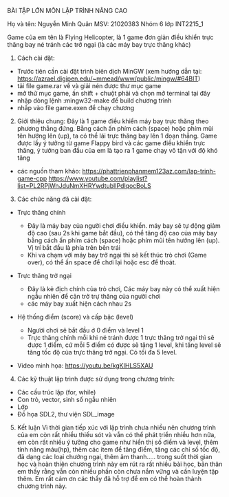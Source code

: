 BÀI TẬP LỚN MÔN LẬP TRÌNH NÂNG CAO

Họ và tên: Nguyễn Minh Quân
MSV: 21020383
Nhóm 6 lớp INT2215_1

Game của em tên là Flying Helicopter, là 1 game đơn giản điều khiển trực thăng bay né tránh các trở ngại (là các máy bay trực thăng khác)
1) Cách cài đặt:
  - Trước tiên cần cài đặt trình biên dịch MinGW (xem hướng dẫn tại: https://azrael.digipen.edu/~mmead/www/public/mingw/#64BIT)
  - tải file game.rar về và giải nén được thư mục game
  - mở thử mục game, ấn shift + chuột phải và chọn mở terminal tại đây
  - nhập dòng lệnh :mingw32-make để build chương trình
  - nhấp vào file game.exen để chạy chương 
 
 
 2) Giới thiệu chung:
  Đây là 1 game điều khiển máy bay trực thăng theo phương thẳng đứng. Bằng cách ấn phím cách (space) hoặc phím mũi tên hướng lên (up), ta có thể lái trực thăng bay lên   1 đoạn thẳng. Game được lấy ý tưởng từ game Flappy bird và các game điều khiển trực thăng, ý tưởng ban đầu của em là tạo ra 1 game chạy vô tận với độ khó tăng 
  - các nguồn tham khảo:
  https://phattrienphanmem123az.com/lap-trinh-game-cpp
  https://www.youtube.com/playlist?list=PL2RPjWnJduNmXHRYwdtublIPdlqocBoLS
  
  
 3) Các chức năng đã cài đặt:
  + Trực thăng chính
    - Đây là máy bay của người chơi điều khiển. máy bay sẽ tự động giảm độ cao (sau 2s khi game bắt đầu), có thể tăng độ cao của máy bay bằng cách ấn phím cách (space)    hoặc phím mũi tên hướng lên (up). Vị trí bắt đầu là phía trên bên trái 
    - Khi va chạm với máy bay trở ngại thì sẽ kết thúc trò chơi (Game over), có thể ấn space để chơi lại hoặc esc để thoát.
  
  + Trực thăng trở ngại
    - Đây là kẻ địch chính của trò chơi, Các máy bay này có thể xuất hiện ngẫu nhiên để cản trở trự thăng của người chơi
    - các máy bay xuất hiện cách nhau 2s

  + Hệ thống điểm (score) và cấp bậc (level)
    - Người chơi sẽ bắt đầu ở 0 điểm và level 1
    - Trực thăng chính mỗi khi né tránh được 1 trực thăng trở ngại thì sẽ được 1 điểm, cứ mỗi 5 điểm có được sẽ tăng 1 level, khi tăng level sẽ tăng tốc độ của trực      thăng trở ngại. Có tối đa 5 level.

  + Video minh họa: https://youtu.be/kgKIHLS5XAU


  4) Các kỹ thuật lập trình được sử dụng trong chương trình: 
  + Các cấu trúc lặp (for, while)
  + Con trỏ, vector, sinh số ngẫu nhiên
  + Lớp
  + Đồ họa SDL2, thư viện SDL_image


  5) Kết luận
    Vì thời gian tiếp xúc với lập trình chưa nhiều nên chương trình của em còn rất nhiều thiếu sót và vẫn có thể phát triển nhiều hơn nữa, em còn rất nhiều ý tưởng cho   game như hiển thị số điểm và level, thêm tính năng máu(hp), thêm các item để tăng điểm, tăng các chỉ số tốc độ, đã dạng các loại chướng ngại, thêm âm thanh.....
    trong suốt thời gian học và hoàn thiện chương trình này em rút ra rất nhiều bài học, bản thân em thấy rằng vẫn còn nhiều phần còn chưa nắm vững và cần luyện tập     thêm. 
    Em rất cảm ơn các thầy đã hỗ trợ để em có thể hoàn thành chương trình này.
